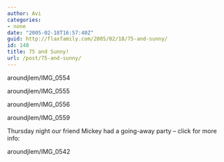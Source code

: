 ```yaml
---
author: Avi
categories:
- none
date: "2005-02-18T16:57:40Z"
guid: http://flaxfamily.com/2005/02/18/75-and-sunny/
id: 148
title: 75 and Sunny!
url: /post/75-and-sunny/
---
```

<wpgallery>aroundjlem/IMG_0554</wpgallery>

<wpgallery>aroundjlem/IMG_0555</wpgallery>

<wpgallery>aroundjlem/IMG_0556</wpgallery>

<wpgallery>aroundjlem/IMG_0559</wpgallery>

Thursday night our friend Mickey had a going-away party &#8211; click for more info:
  
<wpgallery>aroundjlem/IMG_0542</wpgallery>